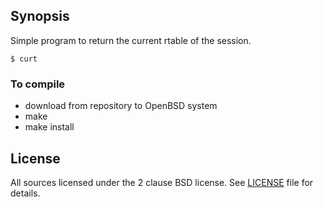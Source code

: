 ## Synopsis

Simple program to return the current rtable of the session.

```
$ curt
```

### To compile

* download from repository to OpenBSD system
* make
* make install


## License
All sources licensed under the 2 clause BSD license.  See [LICENSE](LICENSE) file for
details.
